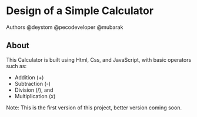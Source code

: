 # Design of a Simple Calculator

Authors @deystom @pecodeveloper @mubarak

## About

This Calculator is built using Html, Css, and JavaScript, with basic operators such as:
* Addition (+)
* Subtraction (-)
* Division (/), and
* Multiplication (x)

Note:
This is the first version of this project, better version coming soon. 